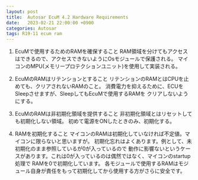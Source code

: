 ```yaml
---
layout: post
title:  Autosar EcuM 4.2 Hardware Requirements
date:   2023-02-21 22:00:00 +0900
categories: Autosar
tags: R19-11 ecum ram 
---
```




1. EcuMで使用するためのRAMを確保すること
RAM領域を分けてもアクセスはできるので、アクセスできないようにOsモジュールで保護される。
マイコンのMPU(メモリープロテクションユニット)を使用して実装される。

1. EcuMのRAMはリテンションとすること
リテンションのRAMとはCPUを止めても、クリアされないRAMのこと。
消費電力を抑えるために、ECUをSleepさせますが、SleepしてもEcuMで使用するRAMを
クリアしないようにする。

1. EcuMのRAMは非初期化領域を提供すること
非初期化領域とはリセットしても初期化しない領域。
初めて電源をONしたときのみ、初期化する。

1. RAMを初期化すること
マイコンのRAMは初期化していなければ不定値。マイコンに限らないと思いますが。
初期化忘れはよくあります。例として、未初期化のまま参照しているが0が入っているので
動作に影響ないというケースがあります。これは0が入っているのは偶然ではなく、マイコンのstartup処理で
RAMを0で初期化しています。
各モジュールで使用するRAMはモジュール自身が責任をもって初期化してから使用する方がさらに安全です。
